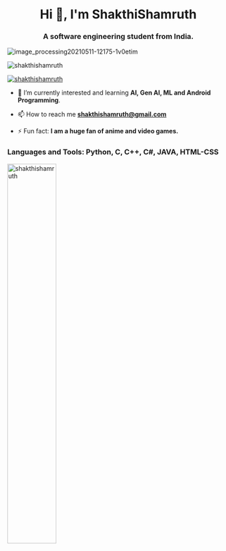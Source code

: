 <h1 align="center">Hi 👋, I'm ShakthiShamruth</h1>
<h3 align="center">A software engineering student from India.</h3>

![image_processing20210511-12175-1v0etim](https://user-images.githubusercontent.com/89314693/210177987-94bb3cde-7d14-48f8-ae3f-4aa08ab3994c.gif)

<p align="left"> <img src="https://komarev.com/ghpvc/?username=shakthishamruth&label=Profile%20views&color=0e75b6&style=flat" alt="shakthishamruth" /> </p>

<p align="left"> <a href="https://github.com/ryo-ma/github-profile-trophy"><img src="https://github-profile-trophy.vercel.app/?username=shakthishamruth" alt="shakthishamruth" /></a> </p>

- 🌱 I’m currently interested and learning **AI, Gen AI, ML and Android Programming**.

- 📫 How to reach me **shakthishamruth@gmail.com**

- ⚡ Fun fact: **I am a huge fan of anime and video games.**

<h3 align="left">Languages and Tools: Python, C, C++, C#, JAVA, HTML-CSS</h3>

<img align="left" width ="47%" src="https://github-readme-stats.vercel.app/api?username=shakthishamruth&show_icons=true&locale=en" alt="shakthishamruth" />

